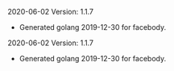2020-06-02 Version: 1.1.7
- Generated golang 2019-12-30 for facebody.

2020-06-02 Version: 1.1.7
- Generated golang 2019-12-30 for facebody.

